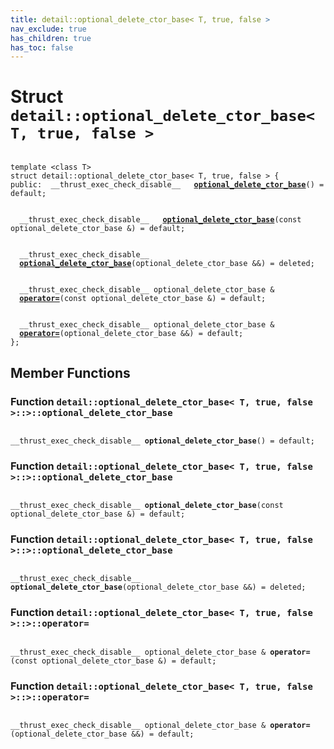 ```yaml
---
title: detail::optional_delete_ctor_base< T, true, false >
nav_exclude: true
has_children: true
has_toc: false
---
```


# Struct `detail::optional_delete_ctor_base< T, true, false >`

<code class="doxybook">
<span>template &lt;class T&gt;</span>
<span>struct detail::optional&#95;delete&#95;ctor&#95;base&lt; T, true, false &gt; {</span>
<span>public:</span><span>&nbsp;&nbsp;__thrust_exec_check_disable__ </span><span>&nbsp;&nbsp;<b><a href="/thrust/api/classes/structdetail_1_1optional__delete__ctor__base_3_01t_00_01true_00_01false_01_4.html#function-optional_delete_ctor_base">optional&#95;delete&#95;ctor&#95;base</a></b>() = default;</span>
<br>
<span>&nbsp;&nbsp;__thrust_exec_check_disable__ </span><span>&nbsp;&nbsp;<b><a href="/thrust/api/classes/structdetail_1_1optional__delete__ctor__base_3_01t_00_01true_00_01false_01_4.html#function-optional_delete_ctor_base">optional&#95;delete&#95;ctor&#95;base</a></b>(const optional_delete_ctor_base &) = default;</span>
<br>
<span>&nbsp;&nbsp;__thrust_exec_check_disable__ </span><span>&nbsp;&nbsp;<b><a href="/thrust/api/classes/structdetail_1_1optional__delete__ctor__base_3_01t_00_01true_00_01false_01_4.html#function-optional_delete_ctor_base">optional&#95;delete&#95;ctor&#95;base</a></b>(optional_delete_ctor_base &&) = deleted;</span>
<br>
<span>&nbsp;&nbsp;__thrust_exec_check_disable__ optional_delete_ctor_base & </span><span>&nbsp;&nbsp;<b><a href="/thrust/api/classes/structdetail_1_1optional__delete__ctor__base_3_01t_00_01true_00_01false_01_4.html#function-operator=">operator=</a></b>(const optional_delete_ctor_base &) = default;</span>
<br>
<span>&nbsp;&nbsp;__thrust_exec_check_disable__ optional_delete_ctor_base & </span><span>&nbsp;&nbsp;<b><a href="/thrust/api/classes/structdetail_1_1optional__delete__ctor__base_3_01t_00_01true_00_01false_01_4.html#function-operator=">operator=</a></b>(optional_delete_ctor_base &&) = default;</span>
<span>};</span>
</code>

## Member Functions

<h3 id="function-optional_delete_ctor_base">
Function <code>detail::optional&#95;delete&#95;ctor&#95;base&lt; T, true, false &gt;::&gt;::optional&#95;delete&#95;ctor&#95;base</code>
</h3>

<code class="doxybook">
<span>__thrust_exec_check_disable__ </span><span><b>optional_delete_ctor_base</b>() = default;</span></code>
<h3 id="function-optional_delete_ctor_base">
Function <code>detail::optional&#95;delete&#95;ctor&#95;base&lt; T, true, false &gt;::&gt;::optional&#95;delete&#95;ctor&#95;base</code>
</h3>

<code class="doxybook">
<span>__thrust_exec_check_disable__ </span><span><b>optional_delete_ctor_base</b>(const optional_delete_ctor_base &) = default;</span></code>
<h3 id="function-optional_delete_ctor_base">
Function <code>detail::optional&#95;delete&#95;ctor&#95;base&lt; T, true, false &gt;::&gt;::optional&#95;delete&#95;ctor&#95;base</code>
</h3>

<code class="doxybook">
<span>__thrust_exec_check_disable__ </span><span><b>optional_delete_ctor_base</b>(optional_delete_ctor_base &&) = deleted;</span></code>
<h3 id="function-operator=">
Function <code>detail::optional&#95;delete&#95;ctor&#95;base&lt; T, true, false &gt;::&gt;::operator=</code>
</h3>

<code class="doxybook">
<span>__thrust_exec_check_disable__ optional_delete_ctor_base & </span><span><b>operator=</b>(const optional_delete_ctor_base &) = default;</span></code>
<h3 id="function-operator=">
Function <code>detail::optional&#95;delete&#95;ctor&#95;base&lt; T, true, false &gt;::&gt;::operator=</code>
</h3>

<code class="doxybook">
<span>__thrust_exec_check_disable__ optional_delete_ctor_base & </span><span><b>operator=</b>(optional_delete_ctor_base &&) = default;</span></code>

